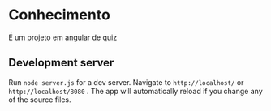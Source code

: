# Conhecimento

É um projeto em angular de quiz

## Development server

Run `node server.js` for a dev server. Navigate to `http://localhost/` or `http://localhost/8080` . The app will automatically reload if you change any of the source files.
